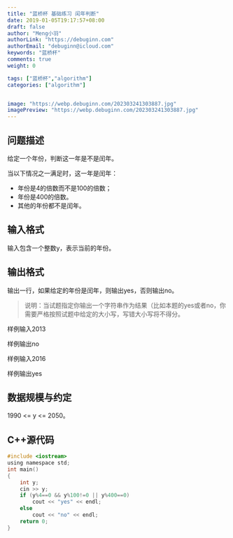 ```yaml
---
title: "蓝桥杯 基础练习 闰年判断"
date: 2019-01-05T19:17:57+08:00
draft: false
author: "Meng小羽"
authorLink: "https://debuginn.com"
authorEmail: "debuginn@icloud.com"
keywords: "蓝桥杯"
comments: true
weight: 0

tags: ["蓝桥杯","algorithm"]
categories: ["algorithm"]


image: "https://webp.debuginn.com/202303241303887.jpg"
imagePreview: "https://webp.debuginn.com/202303241303887.jpg"
---
```


## 问题描述

给定一个年份，判断这一年是不是闰年。

当以下情况之一满足时，这一年是闰年：

- 年份是4的倍数而不是100的倍数；
- 年份是400的倍数。
- 其他的年份都不是闰年。

## 输入格式

输入包含一个整数y，表示当前的年份。

## 输出格式

输出一行，如果给定的年份是闰年，则输出yes，否则输出no。

> 说明：当试题指定你输出一个字符串作为结果（比如本题的yes或者no，你需要严格按照试题中给定的大小写，写错大小写将不得分。

样例输入2013

样例输出no

样例输入2016

样例输出yes

## 数据规模与约定

1990 <= y <= 2050。

## C++源代码

```c
#include <iostream>
using namespace std;
int main()
{
    int y;
    cin >> y;
    if (y%4==0 && y%100!=0 || y%400==0)
        cout << "yes" << endl;
    else
        cout << "no" << endl;
    return 0;
}
```

